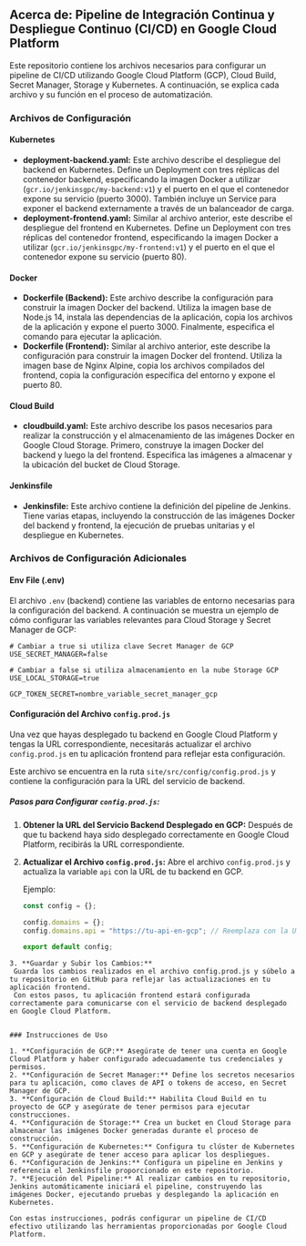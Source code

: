 ## Acerca de: Pipeline de Integración Continua y Despliegue Continuo (CI/CD) en Google Cloud Platform

Este repositorio contiene los archivos necesarios para configurar un pipeline de CI/CD utilizando Google Cloud Platform (GCP), Cloud Build, Secret Manager, Storage y Kubernetes. A continuación, se explica cada archivo y su función en el proceso de automatización.

### Archivos de Configuración

#### Kubernetes
- **deployment-backend.yaml:** Este archivo describe el despliegue del backend en Kubernetes. Define un Deployment con tres réplicas del contenedor backend, especificando la imagen Docker a utilizar (`gcr.io/jenkinsgpc/my-backend:v1`) y el puerto en el que el contenedor expone su servicio (puerto 3000). También incluye un Service para exponer el backend externamente a través de un balanceador de carga.
- **deployment-frontend.yaml:** Similar al archivo anterior, este describe el despliegue del frontend en Kubernetes. Define un Deployment con tres réplicas del contenedor frontend, especificando la imagen Docker a utilizar (`gcr.io/jenkinsgpc/my-frontend:v1`) y el puerto en el que el contenedor expone su servicio (puerto 80).

#### Docker
- **Dockerfile (Backend):** Este archivo describe la configuración para construir la imagen Docker del backend. Utiliza la imagen base de Node.js 14, instala las dependencias de la aplicación, copia los archivos de la aplicación y expone el puerto 3000. Finalmente, especifica el comando para ejecutar la aplicación.
- **Dockerfile (Frontend):** Similar al archivo anterior, este describe la configuración para construir la imagen Docker del frontend. Utiliza la imagen base de Nginx Alpine, copia los archivos compilados del frontend, copia la configuración específica del entorno y expone el puerto 80.

#### Cloud Build
- **cloudbuild.yaml:** Este archivo describe los pasos necesarios para realizar la construcción y el almacenamiento de las imágenes Docker en Google Cloud Storage. Primero, construye la imagen Docker del backend y luego la del frontend. Especifica las imágenes a almacenar y la ubicación del bucket de Cloud Storage.

#### Jenkinsfile
- **Jenkinsfile:** Este archivo contiene la definición del pipeline de Jenkins. Tiene varias etapas, incluyendo la construcción de las imágenes Docker del backend y frontend, la ejecución de pruebas unitarias y el despliegue en Kubernetes.

### Archivos de Configuración Adicionales

#### Env File (.env)
El archivo `.env` (backend) contiene las variables de entorno necesarias para la configuración del backend. A continuación se muestra un ejemplo de cómo configurar las variables relevantes para Cloud Storage y Secret Manager de GCP:

```plaintext
# Cambiar a true si utiliza clave Secret Manager de GCP 
USE_SECRET_MANAGER=false

# Cambiar a false si utiliza almacenamiento en la nube Storage GCP 
USE_LOCAL_STORAGE=true

GCP_TOKEN_SECRET=nombre_variable_secret_manager_gcp

```
#### Configuración del Archivo `config.prod.js`

Una vez que hayas desplegado tu backend en Google Cloud Platform y tengas la URL correspondiente, necesitarás actualizar el archivo `config.prod.js` en tu aplicación frontend para reflejar esta configuración.

Este archivo se encuentra en la ruta `site/src/config/config.prod.js` y contiene la configuración para la URL del servicio de backend.

##### Pasos para Configurar `config.prod.js`:

1. **Obtener la URL del Servicio Backend Desplegado en GCP:**
   Después de que tu backend haya sido desplegado correctamente en Google Cloud Platform, recibirás la URL correspondiente.

2. **Actualizar el Archivo `config.prod.js`:**
   Abre el archivo `config.prod.js` y actualiza la variable `api` con la URL de tu backend en GCP.

   Ejemplo:

   ```javascript
   const config = {};

   config.domains = {};
   config.domains.api = "https://tu-api-en-gcp"; // Reemplaza con la URL de tu backend en GCP

   export default config;

  ```
3. **Guardar y Subir los Cambios:**
   Guarda los cambios realizados en el archivo config.prod.js y súbelo a tu repositorio en GitHub para reflejar las actualizaciones en tu aplicación frontend.
   Con estos pasos, tu aplicación frontend estará configurada correctamente para comunicarse con el servicio de backend desplegado en Google Cloud Platform.


### Instrucciones de Uso

1. **Configuración de GCP:** Asegúrate de tener una cuenta en Google Cloud Platform y haber configurado adecuadamente tus credenciales y permisos.
2. **Configuración de Secret Manager:** Define los secretos necesarios para tu aplicación, como claves de API o tokens de acceso, en Secret Manager de GCP.
3. **Configuración de Cloud Build:** Habilita Cloud Build en tu proyecto de GCP y asegúrate de tener permisos para ejecutar construcciones.
4. **Configuración de Storage:** Crea un bucket en Cloud Storage para almacenar las imágenes Docker generadas durante el proceso de construcción.
5. **Configuración de Kubernetes:** Configura tu clúster de Kubernetes en GCP y asegúrate de tener acceso para aplicar los despliegues.
6. **Configuración de Jenkins:** Configura un pipeline en Jenkins y referencia el Jenkinsfile proporcionado en este repositorio.
7. **Ejecución del Pipeline:** Al realizar cambios en tu repositorio, Jenkins automáticamente iniciará el pipeline, construyendo las imágenes Docker, ejecutando pruebas y desplegando la aplicación en Kubernetes.

Con estas instrucciones, podrás configurar un pipeline de CI/CD efectivo utilizando las herramientas proporcionadas por Google Cloud Platform.
